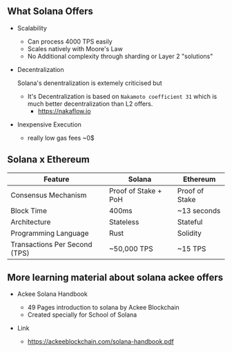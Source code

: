 ## What Solana Offers 

- Scalability 
    - Can process 4000 TPS easily
    - Scales natively with Moore's Law 
    - No Additional complexity through sharding or Layer 2 "solutions"

- Decentralization 

    Solana's denentralization is extemely criticised but 
    - It's Decentralization is based on `Nakamoto coefficient 31` which is much better decentralization than L2 offers.
        - https://nakaflow.io

- Inexpensive Execution 

    - really low gas fees ~0$



## Solana x Ethereum 

| Feature               | Solana          | Ethereum         |
|-----------------------|-----------------|------------------|
| Consensus Mechanism    | Proof of Stake + PoH | Proof of Stake  |
| Block Time            | 400ms           | ~13 seconds      |
| Architecture          | Stateless       | Stateful         |
| Programming Language  | Rust            | Solidity         |
| Transactions Per Second (TPS) | ~50,000 TPS     | ~15 TPS         |




## More learning material about solana ackee offers 

- Ackee Solana Handbook 
    - 49 Pages introduction to solana by Ackee Blockchain 
    - Created specially for School of Solana

- Link 

    - https://ackeeblockchain.com/solana-handbook.pdf
